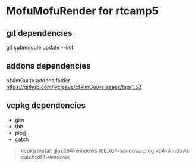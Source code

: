 # MofuMofuRender for rtcamp5
## git dependencies
git submodule update --init

## addons dependencies
ofxImGui to addons folder
https://github.com/jvcleave/ofxImGui/releases/tag/1.50

## vcpkg dependencies
- glm
- tbb
- plog
- catch

> vcpkg install glm:x64-windows tbb:x64-windows plog:x64-windows catch:x64-windows
